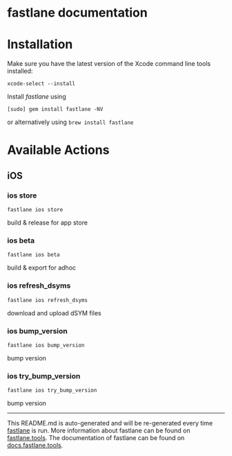 fastlane documentation
================
# Installation

Make sure you have the latest version of the Xcode command line tools installed:

```
xcode-select --install
```

Install _fastlane_ using
```
[sudo] gem install fastlane -NV
```
or alternatively using `brew install fastlane`

# Available Actions
## iOS
### ios store
```
fastlane ios store
```
build & release for app store
### ios beta
```
fastlane ios beta
```
build & export for adhoc
### ios refresh_dsyms
```
fastlane ios refresh_dsyms
```
download and upload dSYM files
### ios bump_version
```
fastlane ios bump_version
```
bump version
### ios try_bump_version
```
fastlane ios try_bump_version
```
bump version

----

This README.md is auto-generated and will be re-generated every time [fastlane](https://fastlane.tools) is run.
More information about fastlane can be found on [fastlane.tools](https://fastlane.tools).
The documentation of fastlane can be found on [docs.fastlane.tools](https://docs.fastlane.tools).
